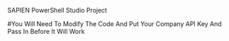 SAPIEN PowerShell Studio Project

#You Will Need To Modify The Code And Put Your Company API Key And Pass In Before It Will Work
